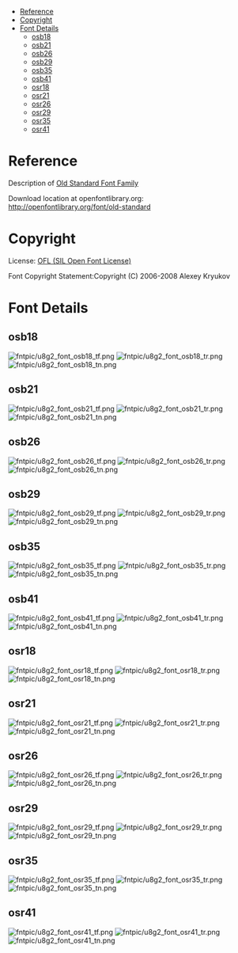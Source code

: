 
[tocstart]: # (toc start)

  * [Reference](#reference)
  * [Copyright](#copyright)
  * [Font Details](#font-details)
    * [osb18](#osb18)
    * [osb21](#osb21)
    * [osb26](#osb26)
    * [osb29](#osb29)
    * [osb35](#osb35)
    * [osb41](#osb41)
    * [osr18](#osr18)
    * [osr21](#osr21)
    * [osr26](#osr26)
    * [osr29](#osr29)
    * [osr35](#osr35)
    * [osr41](#osr41)

[tocend]: # (toc end)

# Reference

Description of [Old Standard Font Family](http://www.thessalonica.org.ru/en/oldstandard.html)

Download location at openfontlibrary.org: http://openfontlibrary.org/font/old-standard

# Copyright

License: [OFL (SIL Open Font License)](http://scripts.sil.org/OFL)

Font Copyright Statement:Copyright (C) 2006-2008 Alexey Kryukov

# Font Details



## osb18
![fntpic/u8g2_font_osb18_tf.png](fntpic/u8g2_font_osb18_tf.png)
![fntpic/u8g2_font_osb18_tr.png](fntpic/u8g2_font_osb18_tr.png)
![fntpic/u8g2_font_osb18_tn.png](fntpic/u8g2_font_osb18_tn.png)

## osb21
![fntpic/u8g2_font_osb21_tf.png](fntpic/u8g2_font_osb21_tf.png)
![fntpic/u8g2_font_osb21_tr.png](fntpic/u8g2_font_osb21_tr.png)
![fntpic/u8g2_font_osb21_tn.png](fntpic/u8g2_font_osb21_tn.png)

## osb26
![fntpic/u8g2_font_osb26_tf.png](fntpic/u8g2_font_osb26_tf.png)
![fntpic/u8g2_font_osb26_tr.png](fntpic/u8g2_font_osb26_tr.png)
![fntpic/u8g2_font_osb26_tn.png](fntpic/u8g2_font_osb26_tn.png)

## osb29
![fntpic/u8g2_font_osb29_tf.png](fntpic/u8g2_font_osb29_tf.png)
![fntpic/u8g2_font_osb29_tr.png](fntpic/u8g2_font_osb29_tr.png)
![fntpic/u8g2_font_osb29_tn.png](fntpic/u8g2_font_osb29_tn.png)

## osb35
![fntpic/u8g2_font_osb35_tf.png](fntpic/u8g2_font_osb35_tf.png)
![fntpic/u8g2_font_osb35_tr.png](fntpic/u8g2_font_osb35_tr.png)
![fntpic/u8g2_font_osb35_tn.png](fntpic/u8g2_font_osb35_tn.png)

## osb41
![fntpic/u8g2_font_osb41_tf.png](fntpic/u8g2_font_osb41_tf.png)
![fntpic/u8g2_font_osb41_tr.png](fntpic/u8g2_font_osb41_tr.png)
![fntpic/u8g2_font_osb41_tn.png](fntpic/u8g2_font_osb41_tn.png)

## osr18
![fntpic/u8g2_font_osr18_tf.png](fntpic/u8g2_font_osr18_tf.png)
![fntpic/u8g2_font_osr18_tr.png](fntpic/u8g2_font_osr18_tr.png)
![fntpic/u8g2_font_osr18_tn.png](fntpic/u8g2_font_osr18_tn.png)

## osr21
![fntpic/u8g2_font_osr21_tf.png](fntpic/u8g2_font_osr21_tf.png)
![fntpic/u8g2_font_osr21_tr.png](fntpic/u8g2_font_osr21_tr.png)
![fntpic/u8g2_font_osr21_tn.png](fntpic/u8g2_font_osr21_tn.png)

## osr26
![fntpic/u8g2_font_osr26_tf.png](fntpic/u8g2_font_osr26_tf.png)
![fntpic/u8g2_font_osr26_tr.png](fntpic/u8g2_font_osr26_tr.png)
![fntpic/u8g2_font_osr26_tn.png](fntpic/u8g2_font_osr26_tn.png)

## osr29
![fntpic/u8g2_font_osr29_tf.png](fntpic/u8g2_font_osr29_tf.png)
![fntpic/u8g2_font_osr29_tr.png](fntpic/u8g2_font_osr29_tr.png)
![fntpic/u8g2_font_osr29_tn.png](fntpic/u8g2_font_osr29_tn.png)

## osr35
![fntpic/u8g2_font_osr35_tf.png](fntpic/u8g2_font_osr35_tf.png)
![fntpic/u8g2_font_osr35_tr.png](fntpic/u8g2_font_osr35_tr.png)
![fntpic/u8g2_font_osr35_tn.png](fntpic/u8g2_font_osr35_tn.png)

## osr41
![fntpic/u8g2_font_osr41_tf.png](fntpic/u8g2_font_osr41_tf.png)
![fntpic/u8g2_font_osr41_tr.png](fntpic/u8g2_font_osr41_tr.png)
![fntpic/u8g2_font_osr41_tn.png](fntpic/u8g2_font_osr41_tn.png)
